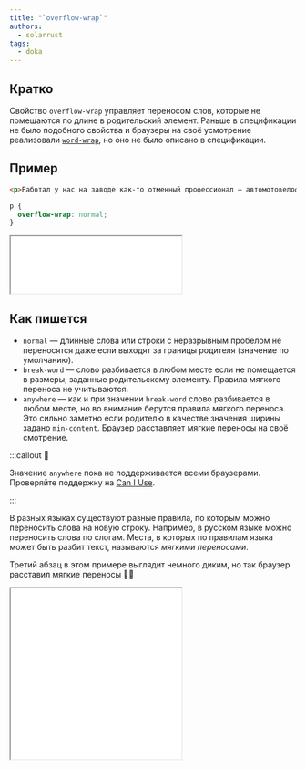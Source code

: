 ```yaml
---
title: "`overflow-wrap`"
authors:
  - solarrust
tags:
  - doka
---
```


## Кратко

Свойство `overflow-wrap` управляет переносом слов, которые не помещаются по длине в родительский элемент. Раньше в спецификации не было подобного свойства и браузеры на своё усмотрение реализовали [`word-wrap`](/css/word-wrap), но оно не было описано в спецификации.

## Пример

<!-- yaspeller ignore:start -->
```html
<p>Работал у нас на заводе как-то отменный профессионал — автомотовелофототелерадиомонтёр</p>
```
<!-- yaspeller ignore:end -->

```css
p {
  overflow-wrap: normal;
}
```

<iframe title="Очень длинное слово" src="demos/default/" height="100"></iframe>

## Как пишется

- `normal` — длинные слова или строки с неразрывным пробелом не переносятся даже если выходят за границы родителя (значение по умолчанию).
- `break-word` — слово разбивается в любом месте если не помещается в размеры, заданные родительскому элементу. Правила мягкого переноса не учитываются.
- `anywhere` — как и при значении `break-word` слово разбивается в любом месте, но во внимание берутся правила мягкого переноса. Это сильно заметно если родителю в качестве значения ширины задано `min-content`. Браузер расставляет мягкие переносы на своё смотрение.

:::callout 🤨

Значение `anywhere` пока не поддерживается всеми браузерами. Проверяйте поддержку на [Can I Use](https://caniuse.com/mdn-css_properties_overflow-wrap_anywhere).

:::

В разных языках существуют разные правила, по которым можно переносить слова на новую строку. Например, в русском языке можно переносить слова по слогам. Места, в которых по правилам языка может быть разбит текст, называются _мягкими переносами_.

Третий абзац в этом примере выглядит немного диким, но так браузер расставил мягкие переносы 🤷‍♀️

<iframe title="Разные значения" src="demos/values/" height="300"></iframe>
